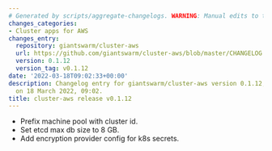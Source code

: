 ```yaml
---
# Generated by scripts/aggregate-changelogs. WARNING: Manual edits to this files will be overwritten.
changes_categories:
- Cluster apps for AWS
changes_entry:
  repository: giantswarm/cluster-aws
  url: https://github.com/giantswarm/cluster-aws/blob/master/CHANGELOG.md#0112---2022-03-18
  version: 0.1.12
  version_tag: v0.1.12
date: '2022-03-18T09:02:33+00:00'
description: Changelog entry for giantswarm/cluster-aws version 0.1.12, published
  on 18 March 2022, 09:02.
title: cluster-aws release v0.1.12
---
```


- Prefix machine pool with cluster id.
- Set etcd max db size to 8 GB.
- Add encryption provider config for k8s secrets.
